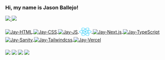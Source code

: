 ### Hi, my name is Jason Ballejo!

<div align="left">
  <a href="https://github.com/jasonballejo">
  <img height="180em" src="https://github-readme-stats.vercel.app/api?username=jasonballejo&show_icons=true&theme=shades-of-purple&include_all_commits=true&count_private=true"/> 
  <img height="180em" src="https://github-readme-stats.vercel.app/api/top-langs/?username=jasonballejo&layout=compact&langs_count=7&theme=shades-of-purple"/>
</div>

<div style="display: inline_block"><br>
  <img align="center" alt="Jay-HTML" height="30" width="40" src="https://cdn.simpleicons.org/html5">
  <img align="center" alt="Jay-CSS" height="30" width="40" src="https://cdn.simpleicons.org/css3">
  <img align="center" alt="Jay-JS" height="30" width="40" src="https://cdn.simpleicons.org/javascript">
  <img align="center" alt="Jay-React" height="30" width="40" src="https://raw.githubusercontent.com/devicons/devicon/master/icons/react/react-original.svg">
  <img align="center" alt="Jay-Next.js" height="30" width="40" src="https://cdn.simpleicons.org/nextdotjs/white">
  <img align="center" alt="Jay-TypeScript" height="30" width="40" src="https://cdn.simpleicons.org/typescript">
  <img align="center" alt="Jay-Sanity" height="30" width="40" src="https://cdn.simpleicons.org/sanity">
  <img align="center" alt="Jay-Tailwindcss" height="30" width="40" src="https://cdn.simpleicons.org/tailwindcss">
  <img align="center" alt="Jay-Vercel" height="30" width="40" src="https://cdn.simpleicons.org/vercel/white">
          
</div>

###

<div> 
  <a href="https://instagram.com/jasonballejo" target="_blank"><img src="https://img.shields.io/badge/-Instagram-%23E4405F?style=for-the-badge&logo=instagram&logoColor=white" target="_blank"></a>
  <a href = "mailto:ballejo19@gmail.com"><img src="https://img.shields.io/badge/-Gmail-%23333?style=for-the-badge&logo=gmail&logoColor=white" target="_blank"></a>
  <a href="https://www.linkedin.com/in/jason-ballejo" target="_blank"><img src="https://img.shields.io/badge/-LinkedIn-%230077B5?style=for-the-badge&logo=linkedin&logoColor=white" target="_blank"></a>  
  <a href="https://medium.com/@ballejo19" target="_blank"><img src="https://img.shields.io/badge/Medium-12100E?style=for-the-badge&logo=medium&logoColor=white" target="_blank"></a>
</div>
